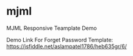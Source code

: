 # mjml
MJML Responsive  Teamplate Demo

Demo Link For  Forget Password Template:
https://jsfiddle.net/aslampatel1786/heb635gr/6/
